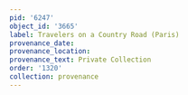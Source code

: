```yaml
---
pid: '6247'
object_id: '3665'
label: Travelers on a Country Road (Paris)
provenance_date:
provenance_location:
provenance_text: Private Collection
order: '1320'
collection: provenance
---
```

